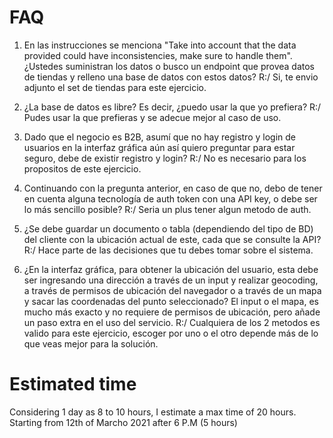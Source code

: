 # FAQ
1. En las instrucciones se menciona  "Take into account that the data
provided could have inconsistencies, make sure to handle them".
¿Ustedes suministran los datos o busco un endpoint que provea datos de
tiendas y relleno una base de datos con estos datos?
R:/ Si, te envio adjunto el set de tiendas para este ejercicio.

2. ¿La base de datos es libre? Es decir, ¿puedo usar la que yo prefiera?
R:/ Pudes usar la que prefieras y se adecue mejor al caso de uso.

3. Dado que el negocio es B2B, asumí que no hay registro y login de
usuarios en la interfaz gráfica aún así quiero preguntar para estar
seguro, debe de existir registro y login?
R:/ No es necesario para los propositos de este ejercicio.

4. Continuando con la pregunta anterior, en caso de que no, debo de
tener en cuenta alguna tecnología de auth token con una API key, o
debe ser lo más sencillo posible?
R:/ Seria un plus tener algun metodo de auth.

5. ¿Se debe guardar un documento o tabla (dependiendo del tipo de BD)
del cliente con la ubicación actual de este, cada que se consulte la
API?
R:/ Hace parte de las decisiones que tu debes tomar sobre el sistema.

6. ¿En la interfaz gráfica, para obtener la ubicación del usuario,
esta debe ser ingresando una dirección a través de un input y realizar
geocoding, a través de permisos de ubicación del navegador o a través
de un mapa y sacar las coordenadas del punto seleccionado? El input o
el mapa, es mucho más exacto y no requiere de permisos de ubicación,
pero añade un paso extra en el uso del servicio.
R:/ Cualquiera de los 2 metodos es valido para este ejercicio, escoger por uno o el otro depende más de lo que veas mejor para la solución.

# Estimated time
Considering 1 day as 8 to 10 hours, I estimate a max time of 20 hours. Starting from 12th of Marcho 2021 after 6 P.M (5 hours)
